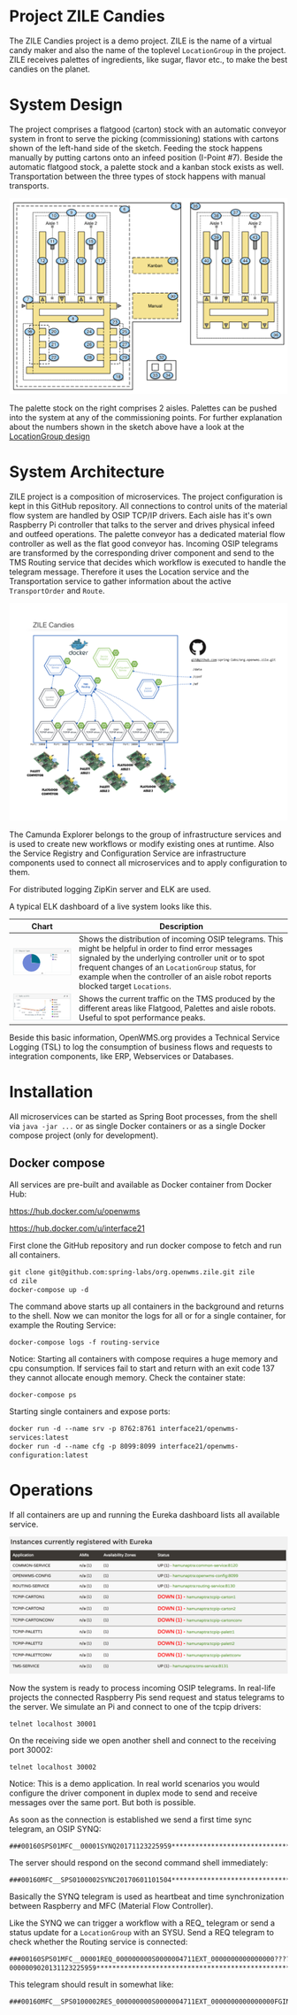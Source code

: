 # Project ZILE Candies

The ZILE Candies project is a demo project. ZILE is the name of a virtual candy maker and
also the name of the toplevel `LocationGroup` in the project. ZILE receives palettes of
ingredients, like sugar, flavor etc., to make the best candies on the planet.

# System Design

The project comprises a flatgood (carton) stock with an automatic conveyor system in front to serve
the picking (commissioning) stations with cartons shown of the left-hand side of the sketch. Feeding
the stock happens manually by putting
cartons onto an infeed position (I-Point #7). Beside the automatic flatgood stock, a palette stock
and a kanban stock exists as well. Transportation between the three types of stock happens with
manual transports.

![Layout][1]

The palette stock on the right comprises 2 aisles. Palettes can be pushed into the system at any of
the commissioning points.
For further explanation about the numbers shown in the sketch above have a look at the
[LocationGroup design](docs/referencedata.md)

# System Architecture

ZILE project is a composition of microservices. The project configuration is kept in
this GitHub repository. All connections to control units of the material flow system are handled
by OSIP TCP/IP drivers. Each aisle has it's own Raspberry Pi controller that talks to the server
and drives physical infeed and outfeed operations. The palette conveyor has a dedicated material
flow controller as well as the flat good conveyor has. Incoming OSIP telegrams are transformed by
the corresponding driver component and send to the TMS Routing service that decides which workflow
is executed to handle the telegram message. Therefore it uses the Location service and the Transportation
service to gather information about the active `TransportOrder` and `Route`.

![SA][2]

The Camunda Explorer belongs to the group of infrastructure services and is used to create new
workflows or modify existing ones at runtime. Also the Service Registry and Configuration Service
are infrastructure components used to connect all microservices and to apply configuration to them.

For distributed logging ZipKin server and ELK are used.

A typical ELK dashboard of a live system looks like this.

Chart | Description
---- | ----
![TT][3] | Shows the distribution of incoming OSIP telegrams. This might be helpful in order to find error messages signaled by the underlying controller unit or to spot frequent changes of an `LocationGroup` status, for example when the controller of an aisle robot reports blocked target `Locations`.
![Traffic][4] | Shows the current traffic on the TMS produced by the different areas like Flatgood, Palettes and aisle robots. Useful to spot performance peaks.

Beside this basic information, OpenWMS.org provides a Technical Service Logging (TSL) to log the consumption of business flows and requests to integration components, like ERP, Webservices or Databases.

# Installation

All microservices can be started as Spring Boot processes, from the shell via `java -jar ...` or as
single Docker containers or as a single Docker compose project (only for development).

## Docker compose

All services are pre-built and available as Docker container from Docker Hub:

https://hub.docker.com/u/openwms

https://hub.docker.com/u/interface21

First clone the GitHub repository and run docker compose to fetch and run all containers.

```
git clone git@github.com:spring-labs/org.openwms.zile.git zile
cd zile
docker-compose up -d
```

The command above starts up all containers in the background and returns to the shell. Now we can monitor the logs
for all or for a single container, for example the Routing Service:

```
docker-compose logs -f routing-service
```

Notice: Starting all containers with compose requires a huge memory and cpu consumption. If services fail to start and return with an exit code 137 they cannot allocate enough memory. Check the container state:

```
docker-compose ps
```

Starting single containers and expose ports:

```
docker run -d --name srv -p 8762:8761 interface21/openwms-services:latest
docker run -d --name cfg -p 8099:8099 interface21/openwms-configuration:latest
```

# Operations

If all containers are up and running the Eureka dashboard lists all available service.

![Eureka][5]

Now the system is ready to process incoming OSIP telegrams. In real-life projects the connected Raspberry Pis send request and status
telegrams to the server. We simulate an Pi and connect to one of the tcpip drivers:

```
telnet localhost 30001
```

On the receiving side we open another shell and connect to the receiving port 30002:

```
telnet localhost 30002
```

Notice: This is a demo application. In real world scenarios you would configure the driver component in
duplex mode to send and receive messages over the same port. But both is possible.

As soon as the connection is established we send a first time sync telegram, an OSIP SYNQ:

```
###00160SPS01MFC__00001SYNQ20171123225959***********************************************************************************************************************
```

The server should respond on the second command shell immediately:
```
###00160MFC__SPS0100002SYNC20170601101504***********************************************************************************************************************
```

Basically the SYNQ telegram is used as heartbeat and time synchronization between Raspberry and MFC (Material Flow Controller).

Like the SYNQ we can trigger a workflow with a REQ_ telegram or send a status update for a `LocationGroup` with an SYSU. Send a REQ telegram
to check whether the Routing service is connected:

```
###00160SPS01MFC__00001REQ_000000000S0000004711EXT_0000000000000000????????????????????0000009020131123225959***************************************************
```

This telegram should result in somewhat like:

```
###00160MFC__SPS0100002RES_000000000S0000004711EXT_0000000000000000FGINERR_000100000000********************0000009020200106195037*******************************
```

[1]: res/layout.png
[2]: res/systemoverview.png
[3]: res/tt.png
[4]: res/traffic.png
[5]: res/eureka.png
